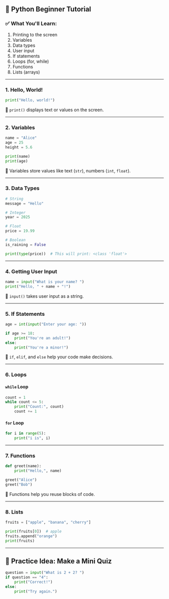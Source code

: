 
## 🐍 Python Beginner Tutorial

### ✅ What You'll Learn:

1. Printing to the screen
2. Variables
3. Data types
4. User input
5. If statements
6. Loops (for, while)
7. Functions
8. Lists (arrays)

---

### 1. **Hello, World!**

```python
print("Hello, world!")
```

📌 `print()` displays text or values on the screen.

---

### 2. **Variables**

```python
name = "Alice"
age = 25
height = 5.6

print(name)
print(age)
```

📌 Variables store values like text (`str`), numbers (`int`, `float`).

---

### 3. **Data Types**

```python
# String
message = "Hello"

# Integer
year = 2025

# Float
price = 19.99

# Boolean
is_raining = False

print(type(price))  # This will print: <class 'float'>
```

---

### 4. **Getting User Input**

```python
name = input("What is your name? ")
print("Hello, " + name + "!")
```

📌 `input()` takes user input as a string.

---

### 5. **If Statements**

```python
age = int(input("Enter your age: "))

if age >= 18:
    print("You're an adult!")
else:
    print("You're a minor!")
```

📌 `if`, `elif`, and `else` help your code make decisions.

---

### 6. **Loops**

#### `while` Loop

```python
count = 1
while count <= 5:
    print("Count:", count)
    count += 1
```

#### `for` Loop

```python
for i in range(5):
    print("i is", i)
```

---

### 7. **Functions**

```python
def greet(name):
    print("Hello,", name)

greet("Alice")
greet("Bob")
```

📌 Functions help you reuse blocks of code.

---

### 8. **Lists**

```python
fruits = ["apple", "banana", "cherry"]

print(fruits[0])  # apple
fruits.append("orange")
print(fruits)
```

---

## 🧠 Practice Idea: Make a Mini Quiz

```python
question = input("What is 2 + 2? ")
if question == "4":
    print("Correct!")
else:
    print("Try again.")
```
